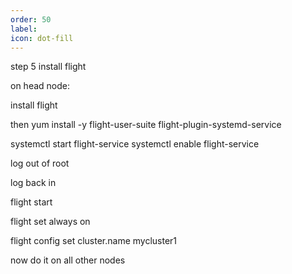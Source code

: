 ```yaml
---
order: 50
label: 
icon: dot-fill
---
```


step 5 install flight

on head node:

install flight


then
yum install -y flight-user-suite flight-plugin-systemd-service

systemctl start flight-service
systemctl enable flight-service

log out of root

log back in

flight start

flight set always on

flight config set cluster.name mycluster1



now do it on all other nodes
